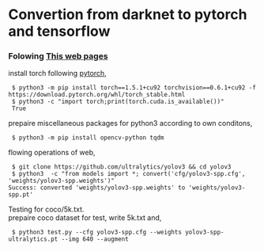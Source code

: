 # Convertion from darknet to pytorch and tensorflow  
### Folowing [This web pages](https://github.com/ultralytics/yolov3#darknet-conversion)  

install torch following [pytorch](https://pytorch.org/get-started/locally/),  
```
 $ python3 -m pip install torch==1.5.1+cu92 torchvision==0.6.1+cu92 -f https://download.pytorch.org/whl/torch_stable.html
 $ python3 -c "import torch;print(torch.cuda.is_available())"
 True
```

prepaire miscellaneous packages for python3 according to own conditons,  
```
 $ python3 -m pip install opencv-python tqdm
```

flowing operations of web,  
```
 $ git clone https://github.com/ultralytics/yolov3 && cd yolov3
 $ python3  -c "from models import *; convert('cfg/yolov3-spp.cfg', 'weights/yolov3-spp.weights')"
Success: converted 'weights/yolov3-spp.weights' to 'weights/yolov3-spp.pt'
```

Testing for coco/5k.txt.  
prepaire coco dataset for test, write 5k.txt and,  
```
 $ python3 test.py --cfg yolov3-spp.cfg --weights yolov3-spp-ultralytics.pt --img 640 --augment
```
